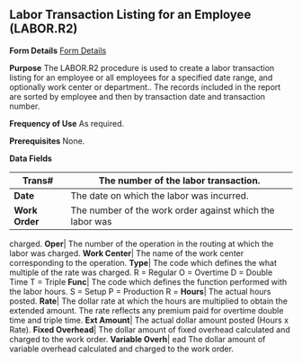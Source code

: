 ## Labor Transaction Listing for an Employee (LABOR.R2)
<PageHeader />

**Form Details**
[Form Details](../LABOR-R2-1/README.md)

**Purpose**
The LABOR.R2 procedure is used to create a labor transaction listing for an
employee or all employees for a specified date range, and optionally work
center or department.. The records included in the report are sorted by
employee and then by transaction date and transaction number.

**Frequency of Use**
As required.

**Prerequisites**
None.

**Data Fields**

| **Trans#**     | The number of the labor transaction.                     |
| -------------- | -------------------------------------------------------- |
| **Date**       | The date on which the labor was incurred.                |
| **Work Order** | The number of the work order against which the labor was |
charged.
**Oper**|  The number of the operation in the routing at which the labor was
charged.
**Work Center**|  The name of the work center corresponding to the operation.
**Type**|  The code which defines the what multiple of the rate was charged. R
= Regular O = Overtime D = Double Time T = Triple
**Func**|  The code which defines the function performed with the labor hours.
S = Setup P = Production R =
**Hours**|  The actual hours posted.
**Rate**|  The dollar rate at which the hours are multiplied to obtain the
extended amount. The rate reflects any premium paid for overtime double time
and triple time.
**Ext Amount**|  The actual dollar amount posted (Hours x Rate).
**Fixed Overhead**|  The dollar amount of fixed overhead calculated and
charged to the work order.
**Variable Overh**|  ead The dollar amount of variable overhead calculated and
charged to the work order.

<badge text= "Version 8.10.57 " vertical="middle" />

<PageFooter />
